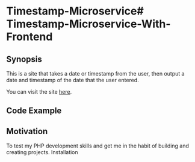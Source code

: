 # Timestamp-Microservice# Timestamp-Microservice-With-Frontend

## Synopsis

This is a site that takes a date or timestamp from the user, then output a date and timestamp of the date that the user entered.

You can visit the site [here](https://paul-mainboard-time-frontend.herokuapp.com/).

## Code Example



## Motivation

To test my PHP development skills and get me in the habit of building and creating projects. Installation
